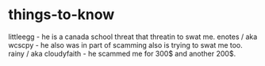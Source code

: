 # things-to-know
littleegg - he is a canada school threat that threatin to swat me.
enotes / aka wcscpy - he also was in part of scamming also is trying to swat me too.
rainy / aka cloudyfaith - he scammed me for 300$ and another 200$.
